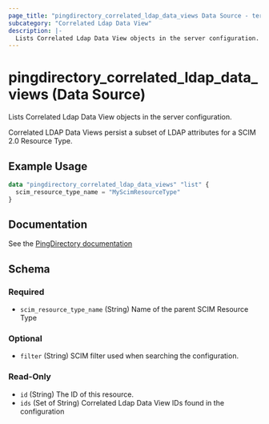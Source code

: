 ```yaml
---
page_title: "pingdirectory_correlated_ldap_data_views Data Source - terraform-provider-pingdirectory"
subcategory: "Correlated Ldap Data View"
description: |-
  Lists Correlated Ldap Data View objects in the server configuration.
---
```


# pingdirectory_correlated_ldap_data_views (Data Source)

Lists Correlated Ldap Data View objects in the server configuration.

Correlated LDAP Data Views persist a subset of LDAP attributes for a SCIM 2.0 Resource Type.

## Example Usage

```terraform
data "pingdirectory_correlated_ldap_data_views" "list" {
  scim_resource_type_name = "MyScimResourceType"
}
```

## Documentation
See the [PingDirectory documentation](https://docs.pingidentity.com/r/en-us/pingdirectory-93/pd_ds_config_correlated_ldap_view)

<!-- schema generated by tfplugindocs -->
## Schema

### Required

- `scim_resource_type_name` (String) Name of the parent SCIM Resource Type

### Optional

- `filter` (String) SCIM filter used when searching the configuration.

### Read-Only

- `id` (String) The ID of this resource.
- `ids` (Set of String) Correlated Ldap Data View IDs found in the configuration

